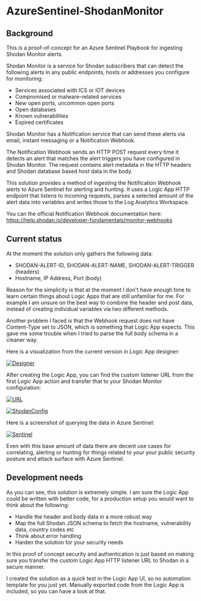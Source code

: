 # AzureSentinel-ShodanMonitor

## Background

This is a proof-of-concept for an Azure Sentinel Playbook for ingesting Shodan Monitor alerts.

Shodan Monitor is a service for Shodan subscribers that can detect the following alerts in any public endpoints, hosts or addresses you configure for monitoring:
* Services associated with ICS or IOT devices
* Compromised or malware-related services
* New open ports, uncommon open ports
* Open databases
* Known vulnerabilities
* Expired certificates

Shodan Monitor has a Notification service that can send these alerts via email, instant messaging or a Notification Webhook.

The Notification Webhook sends an HTTP POST request every time it detects an alert that matches the alert triggers you have configured in Shodan Monitor. The request contains alert metadata in the HTTP headers and Shodan database based host data in the body.

This solution provides a method of ingesting the Notification Webhook alerts to Azure Sentinel for alerting and hunting. It uses a Logic App HTTP endpoint that listens to incoming requests, parses a selected amount of the alert data into variables and writes those to the Log Analytics Workspace.

You can the official Notification Webhook documentation here: https://help.shodan.io/developer-fundamentals/monitor-webhooks

## Current status

At the moment the solution only gathers the following data:
* SHODAN-ALERT-ID, SHODAN-ALERT-NAME, SHODAN-ALERT-TRIGGER (headers)
* Hostname, IP Address, Port (body)

Reason for the simplicity is that at the moment I don't have enough time to learn certain things about Logic Apps that are still unfamiliar for me. For example I am unsure on the best way to combine the header and post data, instead of creating individual variables via two different methods. 

Another problem I faced is that the Webhook request does not have Content-Type set to JSON, which is something that Logic App expects. This gave me some trouble when I tried to parse the full body schema in a cleaner way.

Here is a visualization from the current version in Logic App designer:

[![Designer](https://github.com/mikoiv/AzureSentinel-ShodanMonitor/blob/main/LogicApp_designer_view.png)](https://github.com/mikoiv/AzureSentinel-ShodanMonitor/blob/main/LogicApp_designer_view.png)

After creating the Logic App, you can find the custom listener URL from the first Logic App action and transfer that to your Shodan Monitor configuration:

[![URL](https://github.com/mikoiv/AzureSentinel-ShodanMonitor/blob/main/LogicApp_URL.png)](https://github.com/mikoiv/AzureSentinel-ShodanMonitor/blob/main/LogicApp_URL.png)

[![ShodanConfig](https://github.com/mikoiv/AzureSentinel-ShodanMonitor/blob/main/Shodan_configuration.png)](https://github.com/mikoiv/AzureSentinel-ShodanMonitor/blob/main/Shodan_configuration.png)

Here is a screenshot of querying the data in Azure Sentinel:

[![Sentinel](https://github.com/mikoiv/AzureSentinel-ShodanMonitor/blob/main/Sentinel_log_query.png)](https://github.com/mikoiv/AzureSentinel-ShodanMonitor/blob/main/Sentinel_log_query.png)

Even with this base amount of data there are decent use cases for correlating, alerting or hunting for things related to your your public security posture and attack surface with Azure Sentinel.

## Development needs

As you can see, this solution is extremely simple. I am sure the Logic App could be written with better code, for a production setup you would want to think about the following:
* Handle the header and body data in a more robust way
* Map the full Shodan JSON schema to fetch the hostname, vulnerability data, country codes etc
* Think about error handling
* Harden the solution for your security needs

In this proof of concept security and authentication is just based on making sure you transfer the custom Logic App HTTP listener URL to Shodan in a secure manner.

I created the solution as a quick test in the Logic App UI, so no automation template for you just yet. Manually exported code from the Logic App is included, so you can have a look at that.




